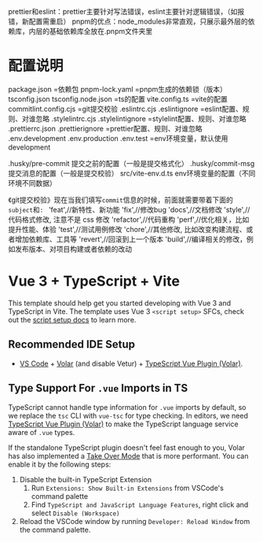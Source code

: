 prettier和eslint：prettier主要针对写法错误，eslint主要针对逻辑错误，（如报错，新配置需重启）
pnpm的优点：node_modules非常直观，只展示最外层的依赖库，内层的基础依赖库全放在.pnpm文件夹里

# 配置说明

package.json =依赖包
pnpm-lock.yaml =pnpm生成的依赖锁（版本）
tsconfig.json tsconfig.node.json =ts的配置
vite.config.ts =vite的配置
commitlint.config.cjs =git提交校验
.eslintrc.cjs .eslintignore =eslint配置、规则、对谁忽略
.stylelintrc.cjs .stylelintignore =stylelint配置、规则、对谁忽略
.prettierrc.json .prettierignore =prettier配置、规则、对谁忽略
.env.development .env.production .env.test =env环境变量，默认使用development

.husky/pre-commit 提交之前的配置（一般是提交格式化）
.husky/commit-msg 提交消息的配置（一般是提交校验）
src/vite-env.d.ts env环境变量的配置（不同环境不同数据）

《git提交校验》现在当我们填写`commit`信息的时候，前面就需要带着下面的`subject`和`: `
'feat',//新特性、新功能
'fix',//修改bug
'docs',//文档修改
'style',//代码格式修改, 注意不是 css 修改
'refactor',//代码重构
'perf',//优化相关，比如提升性能、体验
'test',//测试用例修改
'chore',//其他修改, 比如改变构建流程、或者增加依赖库、工具等
'revert',//回滚到上一个版本
'build',//编译相关的修改，例如发布版本、对项目构建或者依赖的改动

# Vue 3 + TypeScript + Vite

This template should help get you started developing with Vue 3 and TypeScript in Vite. The template uses Vue 3 `<script setup>` SFCs, check out the [script setup docs](https://v3.vuejs.org/api/sfc-script-setup.html#sfc-script-setup) to learn more.

## Recommended IDE Setup

- [VS Code](https://code.visualstudio.com/) + [Volar](https://marketplace.visualstudio.com/items?itemName=Vue.volar) (and disable Vetur) + [TypeScript Vue Plugin (Volar)](https://marketplace.visualstudio.com/items?itemName=Vue.vscode-typescript-vue-plugin).

## Type Support For `.vue` Imports in TS

TypeScript cannot handle type information for `.vue` imports by default, so we replace the `tsc` CLI with `vue-tsc` for type checking. In editors, we need [TypeScript Vue Plugin (Volar)](https://marketplace.visualstudio.com/items?itemName=Vue.vscode-typescript-vue-plugin) to make the TypeScript language service aware of `.vue` types.

If the standalone TypeScript plugin doesn't feel fast enough to you, Volar has also implemented a [Take Over Mode](https://github.com/johnsoncodehk/volar/discussions/471#discussioncomment-1361669) that is more performant. You can enable it by the following steps:

1. Disable the built-in TypeScript Extension
   1. Run `Extensions: Show Built-in Extensions` from VSCode's command palette
   2. Find `TypeScript and JavaScript Language Features`, right click and select `Disable (Workspace)`
2. Reload the VSCode window by running `Developer: Reload Window` from the command palette.
